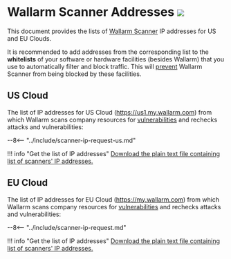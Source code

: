 [file-ips-list-us]: ../downloads/scanner-ip-addresses-us.txt
[file-ips-list-eu]: ../downloads/scanner-ip-addresses-eu.txt

# Wallarm Scanner Addresses <a href="../../about-wallarm/subscription-plans/#subscription-plans"><img src="../../images/api-security-tag.svg" style="border: none;"></a>

This document provides the lists of [Wallarm Scanner](../user-guides/scanner.md) IP addresses for US and EU Clouds.

It is recommended to add addresses from the corresponding list to the **whitelists** of your software or hardware facilities (besides Wallarm) that you use to automatically filter and block traffic. This will [prevent](../user-guides/scanner.md#preventing-scanner-from-being-blocking) Wallarm Scanner from being blocked by these facilities.

## US Cloud

The list of IP addresses for US Cloud (https://us1.my.wallarm.com) from which Wallarm scans company resources for [vulnerabilities](../glossary-en.md#vulnerability) and rechecks attacks and vulnerabilities:

--8<-- "../include/scanner-ip-request-us.md"

!!! info "Get the list of IP addresses"
    [Download the plain text file containing list of scanners' IP addresses.][file-ips-list-us]

## EU Cloud

The list of IP addresses for EU Cloud (https://my.wallarm.com) from which Wallarm scans company resources for [vulnerabilities](../glossary-en.md#vulnerability) and rechecks attacks and vulnerabilities:

--8<-- "../include/scanner-ip-request.md"

!!! info "Get the list of IP addresses"
    [Download the plain text file containing list of scanners' IP addresses.][file-ips-list-eu]